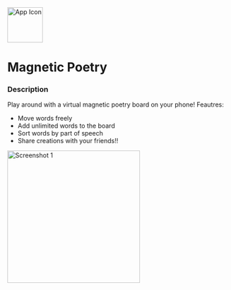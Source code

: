 <img src="https://github.com/user-attachments/assets/805b1d65-cb3c-4a8e-b84f-a6f2529d44fb" alt="App Icon" width="80" height="80">

# Magnetic Poetry

### Description  
Play around with a virtual magnetic poetry board on your phone! Feautres:
- Move words freely
- Add unlimited words to the board
- Sort words by part of speech
- Share creations with your friends!!

<img src="https://github.com/user-attachments/assets/ae809cb3-c94a-4211-b48a-d5747b1005d9" alt="Screenshot 1" width="300">
